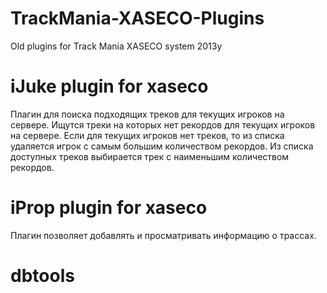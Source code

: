 # TrackMania-XASECO-Plugins
Old plugins for Track Mania XASECO system
2013y


# iJuke plugin for xaseco
Плагин для поиска подходящих треков для текущих игроков на сервере.
Ищутся треки на которых нет рекордов для текущих игроков на сервере.
Если для текущих игроков нет треков, то из списка удаляется игрок с самым большим количеством рекордов.
Из списка доступных треков выбирается трек с наименьшим количеством рекордов.

# iProp plugin for xaseco
Плагин позволяет добавлять и просматривать информацию о трассах.

# dbtools
